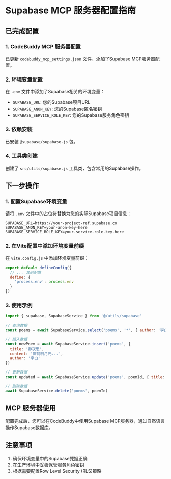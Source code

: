 # Supabase MCP 服务器配置指南

## 已完成配置

### 1. CodeBuddy MCP 服务器配置
已更新 `codebuddy_mcp_settings.json` 文件，添加了Supabase MCP服务器配置。

### 2. 环境变量配置
在 `.env` 文件中添加了Supabase相关的环境变量：
- `SUPABASE_URL`: 您的Supabase项目URL
- `SUPABASE_ANON_KEY`: 您的Supabase匿名密钥
- `SUPABASE_SERVICE_ROLE_KEY`: 您的Supabase服务角色密钥

### 3. 依赖安装
已安装 `@supabase/supabase-js` 包。

### 4. 工具类创建
创建了 `src/utils/supabase.js` 工具类，包含常用的Supabase操作。

## 下一步操作

### 1. 配置Supabase环境变量
请将 `.env` 文件中的占位符替换为您的实际Supabase项目信息：

```env
SUPABASE_URL=https://your-project-ref.supabase.co
SUPABASE_ANON_KEY=your-anon-key-here
SUPABASE_SERVICE_ROLE_KEY=your-service-role-key-here
```

### 2. 在Vite配置中添加环境变量前缀
在 `vite.config.js` 中添加环境变量前缀：

```javascript
export default defineConfig({
  // ... 其他配置
  define: {
    'process.env': process.env
  }
})
```

### 3. 使用示例

```javascript
import { supabase, SupabaseService } from '@/utils/supabase'

// 查询数据
const poems = await SupabaseService.select('poems', '*', { author: '李白' })

// 插入数据
const newPoem = await SupabaseService.insert('poems', {
  title: '静夜思',
  content: '床前明月光...',
  author: '李白'
})

// 更新数据
const updated = await SupabaseService.update('poems', poemId, { title: '新标题' })

// 删除数据
await SupabaseService.delete('poems', poemId)
```

## MCP 服务器使用

配置完成后，您可以在CodeBuddy中使用Supabase MCP服务器，通过自然语言操作Supabase数据库。

## 注意事项

1. 确保环境变量中的Supabase凭据正确
2. 在生产环境中妥善保管服务角色密钥
3. 根据需要配置Row Level Security (RLS)策略